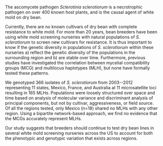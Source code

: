 The ascomycete pathogen *Sclerotinia sclerotiorum* is a necrotrophic pathogen on over 400 known host plants, and is the causal agent of white mold on dry bean. 
<!-- Two to three sentences of more detailed background, comprehensible to scientists in related disciplines.  -->
Currently, there are no known cultivars of dry bean with complete resistance to white mold. 
For more than 20 years, bean breeders have been using white mold screening nurseries with natural populations of *S. sclerotiorum* to screen new cultivars for resistance. 
It is thus important to know if the genetic diversity in populations of *S. sclerotiorum* within these nurseries a) reflect the genetic diversity of the populations in the surrounding region and b) are stable over time. 
Furthermore, previous studies have investigated the correlation between mycelial compatibility groups (MCG) and multilocus haplotypes (MLH), but none have formally tested these patterns.
<!-- One sentence clearly stating the general problem being addressed by this particular study. -->
<!-- One sentence summarising the main result (with the words "here we show" or their equivalent). Two or three sentences explaining what the main result reveals in direct comparison to what was thought to be the case previously, or how the main result adds to previous knowledge. -->
We genotyped 366 isolates of *S. sclerotiorum* from 2003--2012 representing 11 states, Mexico, France, and Australia at 11 microsatellite loci resulting in 165 MLHs. 
Populations were loosely structured over space and time based on analysis of molecular variance and discriminant analysis of principal components, but not by cultivar, aggressiveness, or field source.
Of all the regions tested, only Mexico (n=18) shared no MLHs with any other region. 
Using a bipartite network-based approach, we find no evidence that the MCGs accurately represent MLHs. 
<!-- 
One or two sentences to put the results into a more general context. Two or three sentences to provide a broader perspective, readily comprehensible to a scientist in any discipline, may be included in the first paragraph if the editor considers that the accessibility of the paper is significantly enhanced by their inclusion. Under these circumstances, the length of the paragraph can be up to 300 words. (The above example is 190 words without the final section, and 250 words with it). -->
Our study suggests that breeders should continue to test dry bean lines in several white mold screening nurseries across the US to account for both the phenotypic and genotypic variation that exists across regions.  
